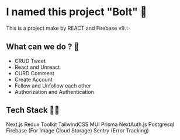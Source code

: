 
# I named this project "Bolt" 🚀 

This is a project make by REACT and Firebase v9.✨

## What can we do ? 🚀

 - CRUD Tweet
 - React and Unreact
 - CURD Comment
 - Create Account
 - Follow and Unfollow each other
 - Authorization and Authentication

## Tech Stack 👨‍💻
Next.js
Redux Toolkit
TailwindCSS
MUI 
Prisma
NextAuth.js 
Postgresql 
Firebase (For Image Cloud Storage) 
Sentry (Error Tracking)
